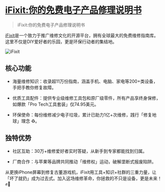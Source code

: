 # [iFixit:你的免费电子产品修理说明书](https://github.com/dotneteye/myblog/issues/5)

> iFixit:你的免费电子产品修理说明书

[iFixit](https://zh.ifixit.com/)是一个致力于推广维修文化的开源平台，拥有全球最大的免费维修指南库。这里不仅是DIY爱好者的乐园，更是环保行动者的集结地。

![iFixit](https://github.com/user-attachments/assets/57fbe09a-901c-4510-be13-2d398415b612)

## 核心功能

- 海量维修知识：收录超11万份指南，涵盖手机、电脑、家电等200+类设备，手把手教你修复故障。

- 优质工具配件：提供专业级维修工具包和原厂级零件，所有产品享终身保修，如爆款「Pro Tech工具套装」仅74.95美元。

- 环保使命：每份维修减少电子垃圾，累计已助力1亿+次维修，践行「修复地球」理念 ♻️。

## 独特优势

- 社区互助：30万+维修爱好者实时答疑，从新手到专家都能找到归属。

- 厂商合作：与苹果等品牌共同推动「维修权」运动，破解垄断式报废陷阱。

从更换iPhone屏幕到修复古董游戏机，iFixit用工具+知识+社群的三重力量，让「坏了就扔」成为过去式。加入这场维修革命，你拯救的不只是设备，更是未来！ ✊🔋